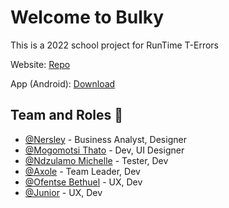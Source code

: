 # Welcome to Bulky

This is a 2022 school project for RunTime T-Errors

Website: [Repo](https://github.com/bulky-app/bulky)

App (Android): [Download](https://github.com/bulky-app/.github/raw/main/assets/bulky-258d9a6ec9894cfdb227bd5316cc0eac-signed.apk)

## Team and Roles :busts_in_silhouette:

- <a href="https://github.com/NesleyB">@Nersley</a> - Business Analyst, Designer
- <a href="https://github.com/thatohatsig">@Mogomotsi Thato</a> - Dev, UI Designer
- <a href="https://github.com/MichelleNdzu">@Ndzulamo Michelle</a> - Tester, Dev
- <a href="https://github.com/Axolem">@Axole</a> - Team Leader, Dev
- <a href="https://github.com/BMakgopa">@Ofentse Bethuel</a> - UX, Dev
- <a href="https://github.com/junior-03">@Junior</a> - UX, Dev
